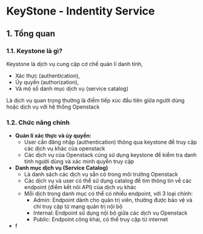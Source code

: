 # KeyStone - Indentity Service 

## 1. Tổng quan

### 1.1. Keystone là gì?

Keystone là dịch vụ cung cập cơ chế quản lí danh tính, 

- Xác thực (authentication),
- Ủy quyền (authorization), 
- Và mộ số danh mục dịch vụ (service catalog)

Là dịch vụ quan trọng thường là điểm tiếp xúc đầu tiên giữa người dùng hoặc dịch vụ với hệ thống Openstack 

### 1.2. Chức năng chính 

- **Quản lí xác thực và ủy quyền:**
  - User cần đăng nhập (authentication) thông qua keystone để truy cập các dịch vụ khác của openstack
  - Các dịch vụ của Openstack cũng sử dụng keystone để kiểm tra danh tính người dùng và xác minh quyền truy cập
- **Danh mục dịch vụ (Service Catalog)**
  - Là danh sách các dịch vụ sẵn có trong môi trường Openstack
  - Các dịch vụ và user có thể sử dụng catalog để tìm thông tin về các endpoint (điểm kết nôi API) của dịch vụ khác 
  - Mỗi dịch trong danh mục có thể có nhiều endpoint, với 3 loại chính:
    - Admin: Endpoint dành cho quản trị viên, thường được bảo vệ và chỉ truy cập từ mạng quản trị nội bộ 
    - Internal: Endpoint sử dụng nội bộ giữa các dịch vụ Openstack
    - Public: Endpoint công khai, có thể truy cập từ internet
- f


